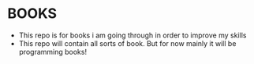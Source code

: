 # BOOKS
- This repo is for books i am going through in order to improve my skills
- This repo will contain all sorts of book. But for now mainly it will be programming books!